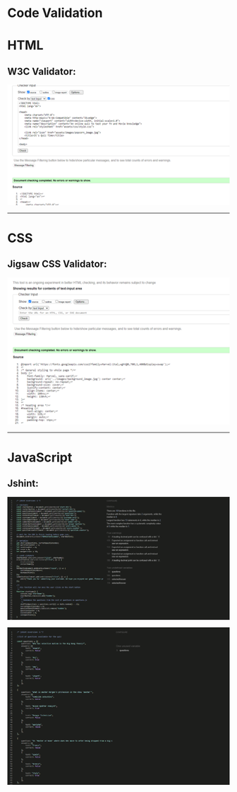# Code Validation

# HTML

## W3C Validator:
![HTML](images/HTML_Checker_screenshot.PNG)
***

# CSS

## Jigsaw CSS Validator:
![CSS](images/CSS_checker_screenshot.PNG)
***

# JavaScript

## Jshint:
![SCRIPT](images/JShint_script_screenshot.PNG)

![QUESTIONS](images/JShint_questions_screenshot.PNG)

